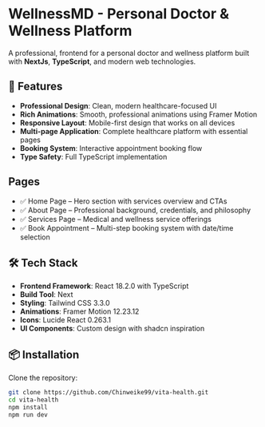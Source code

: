 # WellnessMD - Personal Doctor & Wellness Platform

A professional,  frontend for a personal doctor and wellness platform built with **NextJs**, **TypeScript**, and modern web technologies.


## 🌟 Features
- **Professional Design**: Clean, modern healthcare-focused UI  
- **Rich Animations**: Smooth, professional animations using Framer Motion  
- **Responsive Layout**: Mobile-first design that works on all devices  
- **Multi-page Application**: Complete healthcare platform with essential pages  
- **Booking System**: Interactive appointment booking flow  
- **Type Safety**: Full TypeScript implementation  


## Pages
- ✅ Home Page – Hero section with services overview and CTAs  
- ✅ About Page – Professional background, credentials, and philosophy  
- ✅ Services Page – Medical and wellness service offerings  
- ✅ Book Appointment – Multi-step booking system with date/time selection  


## 🛠 Tech Stack
- **Frontend Framework**: React 18.2.0 with TypeScript  
- **Build Tool**: Next  
- **Styling**: Tailwind CSS 3.3.0  
- **Animations**: Framer Motion 12.23.12
- **Icons**: Lucide React 0.263.1  
- **UI Components**: Custom design with shadcn inspiration  

## 📦 Installation

Clone the repository:
```bash
git clone https://github.com/Chinweike99/vita-health.git
cd vita-health
npm install
npm run dev
```
